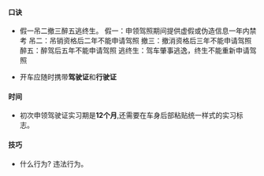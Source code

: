 #### 口诀
- 假一吊二撤三醉五逃终生。
假一：申领驾照期间提供虚假或伪造信息一年内禁考
吊二：吊销资格后二年不能申请驾照
撤三：撤消资格后三年不能申请驾照
醉五：醉驾后五年不能申请驾照
逃终生：驾车肇事逃逸，终生不能重新申请驾照

- 开车应随时携带**驾驶证**和**行驶证**

#### 时间
- 初次申领驾驶证实习期是**12个月**,还需要在车身后部粘贴统一样式的实习标志。

#### 技巧
- 什么行为?
违法行为。

